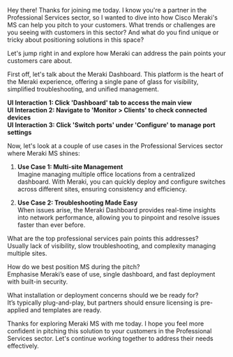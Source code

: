 Hey there! Thanks for joining me today. I know you're a partner in the Professional Services sector, so I wanted to dive into how Cisco Meraki's MS can help you pitch to your customers. What trends or challenges are you seeing with customers in this sector? And what do you find unique or tricky about positioning solutions in this space?

Let's jump right in and explore how Meraki can address the pain points your customers care about. 

First off, let's talk about the Meraki Dashboard. This platform is the heart of the Meraki experience, offering a single pane of glass for visibility, simplified troubleshooting, and unified management. 

**UI Interaction 1: Click 'Dashboard' tab to access the main view**  
**UI Interaction 2: Navigate to 'Monitor > Clients' to check connected devices**  
**UI Interaction 3: Click 'Switch ports' under 'Configure' to manage port settings**

Now, let's look at a couple of use cases in the Professional Services sector where Meraki MS shines:

1. **Use Case 1: Multi-site Management**  
   Imagine managing multiple office locations from a centralized dashboard. With Meraki, you can quickly deploy and configure switches across different sites, ensuring consistency and efficiency.

2. **Use Case 2: Troubleshooting Made Easy**  
   When issues arise, the Meraki Dashboard provides real-time insights into network performance, allowing you to pinpoint and resolve issues faster than ever before.

What are the top professional services pain points this addresses?  
Usually lack of visibility, slow troubleshooting, and complexity managing multiple sites.

How do we best position MS during the pitch?  
Emphasise Meraki’s ease of use, single dashboard, and fast deployment with built-in security.

What installation or deployment concerns should we be ready for?  
It’s typically plug-and-play, but partners should ensure licensing is pre-applied and templates are ready.

Thanks for exploring Meraki MS with me today. I hope you feel more confident in pitching this solution to your customers in the Professional Services sector. Let's continue working together to address their needs effectively.